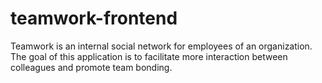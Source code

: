 # teamwork-frontend

Teamwork is an internal social network for employees of an organization. The goal of this application is to facilitate more interaction between colleagues and promote team bonding.

